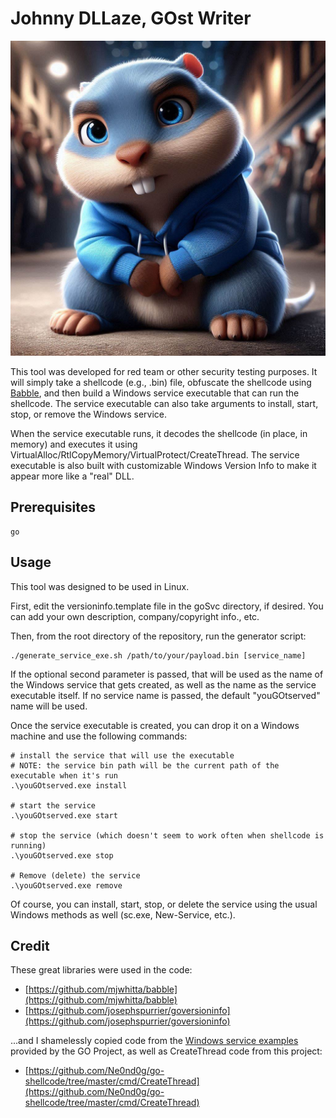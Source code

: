 # Johnny DLLaze, GOst Writer

![](OIG3.QmdBp.jpg)

This tool was developed for red team or other security testing purposes. It will simply take a shellcode (e.g., .bin) file, obfuscate the shellcode using [Babble](https://github.com/mjwhitta/babble), and then build a Windows service executable that can run the shellcode. The service executable can also take arguments to install, start, stop, or remove the Windows service.

When the service executable runs, it decodes the shellcode (in place, in memory) and executes it using VirtualAlloc/RtlCopyMemory/VirtualProtect/CreateThread. The service executable is also built with customizable Windows Version Info to make it appear more like a "real" DLL.

## Prerequisites

```
go
```

## Usage

This tool was designed to be used in Linux.

First, edit the versioninfo.template file in the goSvc directory, if desired. You can add your own description, company/copyright info., etc.

Then, from the root directory of the repository, run the generator script:

```
./generate_service_exe.sh /path/to/your/payload.bin [service_name]
```

If the optional second parameter is passed, that will be used as the name of the Windows service that gets created, as well as the name as the service executable itself. If no service name is passed, the default "youGOtserved" name will be used.

Once the service executable is created, you can drop it on a Windows machine and use the following commands:

```
# install the service that will use the executable 
# NOTE: the service bin path will be the current path of the executable when it's run
.\youGOtserved.exe install

# start the service
.\youGOtserved.exe start

# stop the service (which doesn't seem to work often when shellcode is running)
.\youGOtserved.exe stop

# Remove (delete) the service
.\youGOtserved.exe remove
```

Of course, you can install, start, stop, or delete the service using the usual Windows methods as well (sc.exe, New-Service, etc.).

## Credit

These great libraries were used in the code:
- [https://github.com/mjwhitta/babble](https://github.com/mjwhitta/babble)
- [https://github.com/josephspurrier/goversioninfo](https://github.com/josephspurrier/goversioninfo)

...and I shamelessly copied code from the [Windows service examples](https://github.com/billgraziano/go-windows-svc/tree/master) provided by the GO Project, as well as CreateThread code from this project:
- [https://github.com/Ne0nd0g/go-shellcode/tree/master/cmd/CreateThread](https://github.com/Ne0nd0g/go-shellcode/tree/master/cmd/CreateThread)
